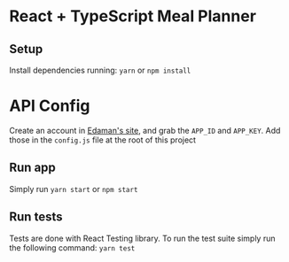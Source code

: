 # React + TypeScript Meal Planner

## Setup
Install dependencies running:
```yarn```
or 
```npm install```

# API Config
Create an account in [Edaman's site](https://developer.edamam.com/), and grab the `APP_ID` and `APP_KEY`. Add those in the `config.js` file at the root of this project

## Run app
Simply run
```yarn start```
or 
```npm start```

## Run tests
Tests are done with React Testing library.
To run the test suite simply run the following command:
```yarn test```